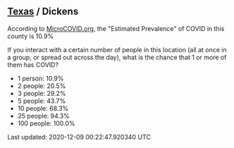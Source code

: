 
## [Texas](/united-states/texas) / Dickens

According to [MicroCOVID.org](http://microcovid.org),
the "Estimated Prevalence" of COVID in this county is 10.9%

If you interact with a certain number of people in this location
(all at once in a group, or spread out across the day), what is the chance that
1 or more of them has COVID?

- 1 person: 10.9%
- 2 people: 20.5%
- 3 people: 29.2%
- 5 people: 43.7%
- 10 people: 68.3%
- 25 people: 94.3%
- 100 people: 100.0%

Last updated: 2020-12-09 00:22:47.920340 UTC
